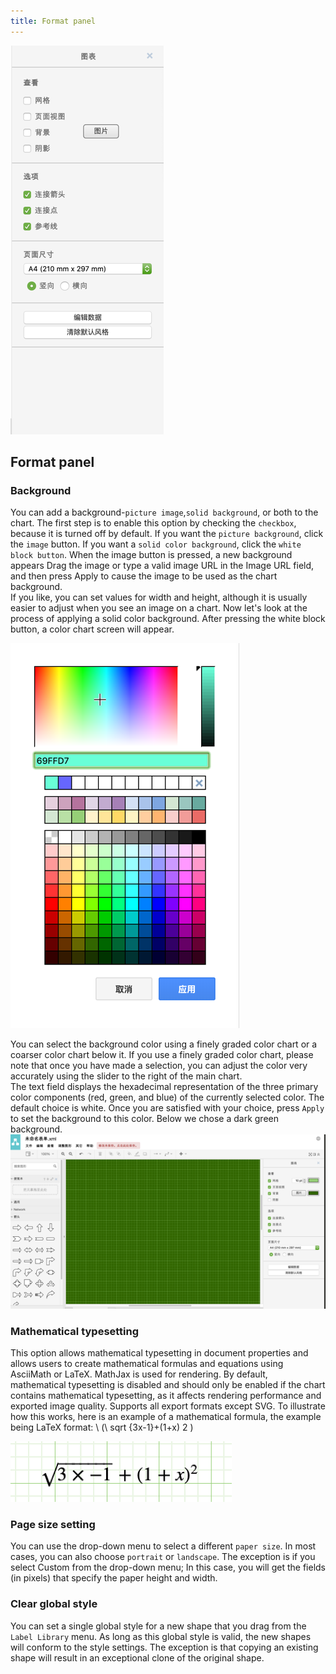 ```yaml
---
title: Format panel
---
```


 ![Online Diagram Drawing](/public/themes/freedgo/draw_formate.png "Format panel") 
 
## Format panel
 
###	Background 

You can add a background-`picture image`,`solid background`, or both to the chart. The first step is to enable this option by checking the `checkbox`, because it is turned off by default. 
If you want the `picture background`, click the `image` button. If you want a  `solid color background`, click the `white block button`. 
When the image button is pressed, a new background appears Drag the image or type a valid image URL in the Image URL field, and then press Apply to cause the image to be used as the chart background.  
If you like, you can set values for width and height, although it is usually easier to adjust when you see an image on a chart. 
 Now let's look at the process of applying a solid color background. 
 After pressing the white block button, a color chart screen will appear.

![Online Diagram Drawing](/public/themes/freedgo/draw_formate1.png "Format panel") 


You can select the background color using a finely graded color chart or a coarser color chart below it. 
If you use a finely graded color chart, please note that once you have made a selection, you can adjust the color very accurately using the slider to the right of the main chart.  
The text field displays the hexadecimal representation of the three primary color components (red, green, and blue) of the currently selected color. The default choice is white. Once you are satisfied with your choice, press `Apply` to set the background to this color. 
Below we chose a dark green background.
 ![Online Diagram Drawing](/public/themes/freedgo/draw_formate2.png "BackGround") 

###	Mathematical typesetting

This option allows mathematical typesetting in document properties and allows users to create mathematical formulas and equations using AsciiMath or LaTeX. MathJax is used for rendering. 
By default, mathematical typesetting is disabled and should only be enabled if the chart contains mathematical typesetting, as it affects rendering performance and exported image quality. 
Supports all export formats except SVG. 
To illustrate how this works, here is an example of a mathematical formula, the example being LaTeX format: \ (\ sqrt {3x-1}+(1+x) 2 \)

 ![Online Diagram Drawing](/public/themes/freedgo/draw_formate3.png "Mathematical typesetting") 
<script async src="https://pagead2.googlesyndication.com/pagead/js/adsbygoogle.js"></script><ins class="adsbygoogle" style="display:block; text-align:center;" data-ad-layout="in-article" data-ad-format="fluid" data-ad-client="ca-pub-9055212255210230" data-ad-slot="7941459222"></ins> <script>(adsbygoogle = window.adsbygoogle || []).push({});</script>  
###	Page size setting

You can use the drop-down menu to select a different `paper size`. In most cases, you can also choose `portrait` or `landscape`.
The exception is if you select Custom from the drop-down menu; 
In this case, you will get the fields (in pixels) that specify the paper height and width.

###	Clear global style

 

You can set a single global style for a new shape that you drag from the `Label Library` menu. As long as this global style is valid, the new shapes will conform to the style settings.
The exception is that copying an existing shape will result in an exceptional clone of the original shape.
